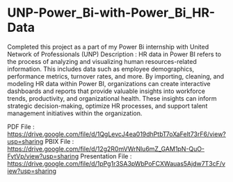 # UNP-Power_Bi-with-Power_Bi_HR-Data

Completed this project as a part of my Power Bi internship with United Network of Professionals (UNP)
Description : HR data in Power BI refers to the process of analyzing and visualizing human resources-related information. This includes data such as employee demographics, performance metrics, turnover rates, and more. By importing, cleaning, and modeling HR data within Power BI, organizations can create interactive dashboards and reports that provide valuable insights into workforce trends, productivity, and organizational health. These insights can inform strategic decision-making, optimize HR processes, and support talent management initiatives within the organization. 

PDF File : https://drive.google.com/file/d/1QgLevcJ4ea019dhPtbT7oXaFelt73rF6/view?usp=sharing
PBIX File : https://drive.google.com/file/d/12g2R0mVWrNlu6mZ_GAM1pN-QuO-FytVp/view?usp=sharing
Presentation File : https://drive.google.com/file/d/1pPg1r3SA3pWbPoFCXWauas5Ajdw7T3cF/view?usp=sharing
